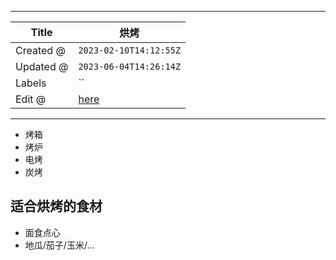 -----

| Title     | 烘烤                                                |
| --------- | ------------------------------------------------- |
| Created @ | `2023-02-10T14:12:55Z`                            |
| Updated @ | `2023-06-04T14:26:14Z`                            |
| Labels    | \`\`                                              |
| Edit @    | [here](https://github.com/junxnone/shi/issues/38) |

-----

  - 烤箱
  - 烤炉
  - 电烤
  - 炭烤

## 适合烘烤的食材

  - 面食点心
  - 地瓜/茄子/玉米/...
